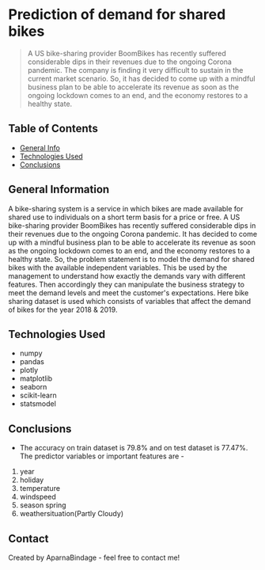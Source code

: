 # Prediction of demand for shared bikes
> A US bike-sharing provider BoomBikes has recently suffered considerable dips in their revenues due to the ongoing Corona pandemic. The company is finding it very difficult to sustain in the current market scenario. So, it has decided to come up with a mindful business plan to be able to accelerate its revenue as soon as the ongoing lockdown comes to an end, and the economy restores to a healthy state.


## Table of Contents
* [General Info](#general-information)
* [Technologies Used](#technologies-used)
* [Conclusions](#conclusions)


## General Information
A bike-sharing system is a service in which bikes are made available for shared use to individuals on a short term basis for a price or free. A US bike-sharing provider BoomBikes has recently suffered considerable dips in their revenues due to the ongoing Corona pandemic. It has decided to come up with a mindful business plan to be able to accelerate its revenue as soon as the ongoing lockdown comes to an end, and the economy restores to a healthy state. 
So, the problem statement is to model the demand for shared bikes with the available independent variables. This be used by the management to understand how exactly the demands vary with different features. Then accordingly they can manipulate the business strategy to meet the demand levels and meet the customer's expectations. 
Here bike sharing dataset is used which consists of variables that affect the demand of bikes for the year 2018 & 2019.


## Technologies Used
- numpy
- pandas
- plotly
- matplotlib
- seaborn
- scikit-learn
- statsmodel


## Conclusions
- The accuracy on train dataset is 79.8% and on test dataset is 77.47%. The predictor variables or important features are -
1. year
2. holiday
3. temperature
4. windspeed
5. season spring
6. weathersituation(Partly Cloudy)


## Contact
Created by AparnaBindage - feel free to contact me!